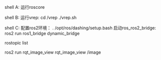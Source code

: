 shell A:
运行roscore

shell B:
运行vrep: cd /vrep   ./vrep.sh

shell C:
配置ros2环境： . /opt/ros/dashing/setup.bash
启动ros_ros2_bridge: ros2 run ros1_bridge dynamic_bridge

rostopic list

ros2 run rqt_image_view rqt_image_view /image